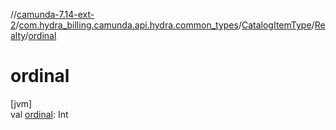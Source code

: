 //[camunda-7.14-ext-2](../../../../index.md)/[com.hydra_billing.camunda.api.hydra.common_types](../../index.md)/[CatalogItemType](../index.md)/[Realty](index.md)/[ordinal](ordinal.md)

# ordinal

[jvm]\
val [ordinal](ordinal.md): Int
